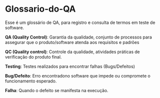 # Glossario-do-QA
Esse é um glossário de QA, para registro e consulta de termos em teste de software.

**QA (Quality Control)**: Garantia da qualidade, conjunto de processos para assegurar que o produto/software atenda aos requisitos e padrões

**QC (Quality control)**: Controle da qualidade, atividades práticas de verificação do produto final.

**Testing**: Testes realizados para encontrar falhas (Bugs/Defeitos)

**Bug/Defeito**: Erro encontradono software que impede ou compromete o funcionamento esperado.

**Falha**: Quando o defeito se manifesta na execução.
